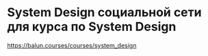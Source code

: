 # System Design социальной сети для курса по System Design

https://balun.courses/courses/system_design
